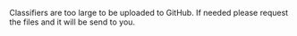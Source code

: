 
Classifiers are too large to be uploaded to GitHub. If needed please request the files and it will be send to you.

